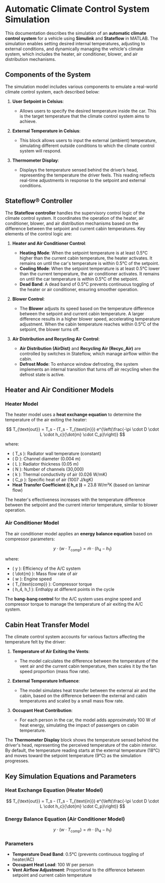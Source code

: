 # Automatic Climate Control System Simulation

This documentation describes the simulation of an **automatic climate control system** for a vehicle using **Simulink** and **Stateflow** in MATLAB. The simulation enables setting desired internal temperatures, adjusting to external conditions, and dynamically managing the vehicle's climate system, which includes the heater, air conditioner, blower, and air distribution mechanisms.

## Components of the System

The simulation model includes various components to emulate a real-world climate control system, each described below:

1. **User Setpoint in Celsius**:
   - Allows users to specify the desired temperature inside the car. This is the target temperature that the climate control system aims to achieve.

2. **External Temperature in Celsius**:
   - This block allows users to input the external (ambient) temperature, simulating different outside conditions to which the climate control system will respond.

3. **Thermometer Display**:
   - Displays the temperature sensed behind the driver’s head, representing the temperature the driver feels. This reading reflects real-time adjustments in response to the setpoint and external conditions.

## Stateflow® Controller

The **Stateflow controller** handles the supervisory control logic of the climate control system. It coordinates the operation of the heater, air conditioner, blower, and air distribution mechanisms based on the difference between the setpoint and current cabin temperatures. Key elements of the control logic are:

1. **Heater and Air Conditioner Control**:
   - **Heating Mode**: When the setpoint temperature is at least 0.5°C higher than the current cabin temperature, the heater activates. It remains on until the car's temperature is within 0.5°C of the setpoint.
   - **Cooling Mode**: When the setpoint temperature is at least 0.5°C lower than the current temperature, the air conditioner activates. It remains on until the car temperature is within 0.5°C of the setpoint.
   - **Dead Band**: A dead band of 0.5°C prevents continuous toggling of the heater or air conditioner, ensuring smoother operation.

2. **Blower Control**:
   - The **Blower** adjusts its speed based on the temperature difference between the setpoint and current cabin temperature. A larger difference results in a higher blower speed, accelerating temperature adjustment. When the cabin temperature reaches within 0.5°C of the setpoint, the blower turns off.

3. **Air Distribution and Recycling Air Control**:
   - **Air Distribution (AirDist)** and **Recycling Air (Recyc_Air)** are controlled by switches in Stateflow, which manage airflow within the cabin.
   - **Defrost Mode**: To enhance window defrosting, the system implements an internal transition that turns off air recycling when the defrost state is active.

## Heater and Air Conditioner Models

### Heater Model

The heater model uses a **heat exchange equation** to determine the temperature of the air exiting the heater:

$$
T_{\text{out}} = T_s - (T_s - T_{\text{in}}) e^{\left(\frac{-\pi \cdot D \cdot L \cdot h_c}{\dot{m} \cdot C_p}\right)}
$$

where:

- \( T_s \): Radiator wall temperature (constant)
- \( D \): Channel diameter (0.004 m)
- \( L \): Radiator thickness (0.05 m)
- \( N \): Number of channels (30,000)
- \( k \): Thermal conductivity of air (0.026 W/mK)
- \( C_p \): Specific heat of air (1007 J/kgK)
- **Heat Transfer Coefficient (\( h_c \))** = 23.8 W/m²K (based on laminar flow)

The heater's effectiveness increases with the temperature difference between the setpoint and the current interior temperature, similar to blower operation.

### Air Conditioner Model

The air conditioner model applies an **energy balance equation** based on compressor parameters:

$$
y \cdot (w \cdot T_{\text{comp}}) = \dot{m} \cdot (h_4 - h_1)
$$

where:

- \( y \): Efficiency of the A/C system
- \( \dot{m} \): Mass flow rate of air
- \( w \): Engine speed
- \( T_{\text{comp}} \): Compressor torque
- \( h_4, h_1 \): Enthalpy at different points in the cycle

The **bang-bang control** for the A/C system uses engine speed and compressor torque to manage the temperature of air exiting the A/C system.

## Cabin Heat Transfer Model

The climate control system accounts for various factors affecting the temperature felt by the driver:

1. **Temperature of Air Exiting the Vents**:
   - The model calculates the difference between the temperature of the vent air and the current cabin temperature, then scales it by the fan speed proportion (mass flow rate).

2. **External Temperature Influence**:
   - The model simulates heat transfer between the external air and the cabin, based on the difference between the external and cabin temperatures and scaled by a small mass flow rate.

3. **Occupant Heat Contribution**:
   - For each person in the car, the model adds approximately 100 W of heat energy, simulating the impact of passengers on cabin temperature.

The **Thermometer Display** block shows the temperature sensed behind the driver's head, representing the perceived temperature of the cabin interior. By default, the temperature reading starts at the external temperature (18°C) and moves toward the setpoint temperature (9°C) as the simulation progresses.

## Key Simulation Equations and Parameters

### Heat Exchange Equation (Heater Model)

$$
T_{\text{out}} = T_s - (T_s - T_{\text{in}}) e^{\left(\frac{-\pi \cdot D \cdot L \cdot h_c}{\dot{m} \cdot C_p}\right)}
$$

### Energy Balance Equation (Air Conditioner Model)

$$
y \cdot (w \cdot T_{\text{comp}}) = \dot{m} \cdot (h_4 - h_1)
$$

### Parameters

- **Temperature Dead Band**: 0.5°C (prevents continuous toggling of heater/AC)
- **Occupant Heat Load**: 100 W per person
- **Vent Airflow Adjustment**: Proportional to the difference between setpoint and current cabin temperature

